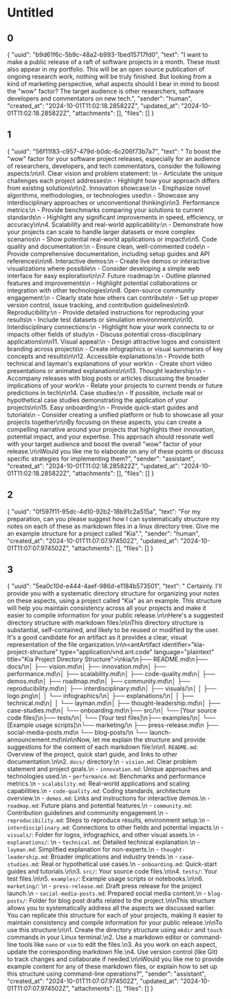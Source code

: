# Untitled

## 0

{
  "uuid": "b9d61f6c-5b9c-48a2-b993-1bed15717fd0",
  "text": "I want to make a public release of a raft of software projects in a month. These must also appear in my portfolio. This will be an open source publication of ongoing research  work, nothing will be truly finished. But looking from a kind of marketing perspective, what aspects should I bear in mind to boost the \"wow\" factor? The target audience is other researchers, software developers and commentators on new tech.",
  "sender": "human",
  "created_at": "2024-10-01T11:02:18.285822Z",
  "updated_at": "2024-10-01T11:02:18.285822Z",
  "attachments": [],
  "files": []
}

## 1

{
  "uuid": "56f11f83-c957-479d-b0dc-6c206f73b7a7",
  "text": " To boost the \"wow\" factor for your software project releases, especially for an audience of researchers, developers, and tech commentators, consider the following aspects:\n\n1. Clear vision and problem statement: \n   - Articulate the unique challenges each project addresses\n   - Highlight how your approach differs from existing solutions\n\n2. Innovation showcase:\n   - Emphasize novel algorithms, methodologies, or technologies used\n   - Showcase any interdisciplinary approaches or unconventional thinking\n\n3. Performance metrics:\n   - Provide benchmarks comparing your solutions to current standards\n   - Highlight any significant improvements in speed, efficiency, or accuracy\n\n4. Scalability and real-world applicability:\n   - Demonstrate how your projects can scale to handle larger datasets or more complex scenarios\n   - Show potential real-world applications or impact\n\n5. Code quality and documentation:\n   - Ensure clean, well-commented code\n   - Provide comprehensive documentation, including setup guides and API references\n\n6. Interactive demos:\n   - Create live demos or interactive visualizations where possible\n   - Consider developing a simple web interface for easy exploration\n\n7. Future roadmap:\n   - Outline planned features and improvements\n   - Highlight potential collaborations or integration with other technologies\n\n8. Open-source community engagement:\n   - Clearly state how others can contribute\n   - Set up proper version control, issue tracking, and contribution guidelines\n\n9. Reproducibility:\n   - Provide detailed instructions for reproducing your results\n   - Include test datasets or simulation environments\n\n10. Interdisciplinary connections:\n    - Highlight how your work connects to or impacts other fields of study\n    - Discuss potential cross-disciplinary applications\n\n11. Visual appeal:\n    - Design attractive logos and consistent branding across projects\n    - Create infographics or visual summaries of key concepts and results\n\n12. Accessible explanations:\n    - Provide both technical and layman's explanations of your work\n    - Create short video presentations or animated explanations\n\n13. Thought leadership:\n    - Accompany releases with blog posts or articles discussing the broader implications of your work\n    - Relate your projects to current trends or future predictions in tech\n\n14. Case studies:\n    - If possible, include real or hypothetical case studies demonstrating the application of your projects\n\n15. Easy onboarding:\n    - Provide quick-start guides and tutorials\n    - Consider creating a unified platform or hub to showcase all your projects together\n\nBy focusing on these aspects, you can create a compelling narrative around your projects that highlights their innovation, potential impact, and your expertise. This approach should resonate well with your target audience and boost the overall \"wow\" factor of your release.\n\nWould you like me to elaborate on any of these points or discuss specific strategies for implementing them?",
  "sender": "assistant",
  "created_at": "2024-10-01T11:02:18.285822Z",
  "updated_at": "2024-10-01T11:02:18.285822Z",
  "attachments": [],
  "files": []
}

## 2

{
  "uuid": "0f597f11-95dc-4d10-92b2-18b91c2a515a",
  "text": "For my preparation, can you please suggest how I can systematically structure my notes on each of these as markdown files in a linux  directory tree. Give me an example structure for a project called \"Kia\".",
  "sender": "human",
  "created_at": "2024-10-01T11:07:07.974502Z",
  "updated_at": "2024-10-01T11:07:07.974502Z",
  "attachments": [],
  "files": []
}

## 3

{
  "uuid": "5ea0c10d-e444-4aef-986d-e1184b573501",
  "text": " Certainly. I'll provide you with a systematic directory structure for organizing your notes on these aspects, using a project called \"Kia\" as an example. This structure will help you maintain consistency across all your projects and make it easier to compile information for your public release.\n\nHere's a suggested directory structure with markdown files:\n\n<antThinking>This directory structure is substantial, self-contained, and likely to be reused or modified by the user. It's a good candidate for an artifact as it provides a clear, visual representation of the file organization.</antThinking>\n\n<antArtifact identifier=\"kia-project-structure\" type=\"application/vnd.ant.code\" language=\"plaintext\" title=\"Kia Project Directory Structure\">\nkia/\n├── README.md\n├── docs/\n│   ├── vision.md\n│   ├── innovation.md\n│   ├── performance.md\n│   ├── scalability.md\n│   ├── code-quality.md\n│   ├── demos.md\n│   ├── roadmap.md\n│   ├── community.md\n│   ├── reproducibility.md\n│   ├── interdisciplinary.md\n│   ├── visuals/\n│   │   ├── logo.png\n│   │   └── infographics/\n│   ├── explanations/\n│   │   ├── technical.md\n│   │   └── layman.md\n│   ├── thought-leadership.md\n│   ├── case-studies.md\n│   └── onboarding.md\n├── src/\n│   └── [Your source code files]\n├── tests/\n│   └── [Your test files]\n├── examples/\n│   └── [Example usage scripts]\n└── marketing/\n    ├── press-release.md\n    ├── social-media-posts.md\n    └── blog-posts/\n        └── launch-announcement.md\n</antArtifact>\n\nNow, let me explain the structure and provide suggestions for the content of each markdown file:\n\n1. `README.md`: Overview of the project, quick start guide, and links to other documentation.\n\n2. `docs/` directory:\n   - `vision.md`: Clear problem statement and project goals.\n   - `innovation.md`: Unique approaches and technologies used.\n   - `performance.md`: Benchmarks and performance metrics.\n   - `scalability.md`: Real-world applications and scaling capabilities.\n   - `code-quality.md`: Coding standards, architecture overview.\n   - `demos.md`: Links and instructions for interactive demos.\n   - `roadmap.md`: Future plans and potential features.\n   - `community.md`: Contribution guidelines and community engagement.\n   - `reproducibility.md`: Steps to reproduce results, environment setup.\n   - `interdisciplinary.md`: Connections to other fields and potential impacts.\n   - `visuals/`: Folder for logos, infographics, and other visual assets.\n   - `explanations/`: \n     - `technical.md`: Detailed technical explanation.\n     - `layman.md`: Simplified explanation for non-experts.\n   - `thought-leadership.md`: Broader implications and industry trends.\n   - `case-studies.md`: Real or hypothetical use cases.\n   - `onboarding.md`: Quick-start guides and tutorials.\n\n3. `src/`: Your source code files.\n\n4. `tests/`: Your test files.\n\n5. `examples/`: Example usage scripts or notebooks.\n\n6. `marketing/`: \n   - `press-release.md`: Draft press release for the project launch.\n   - `social-media-posts.md`: Prepared social media content.\n   - `blog-posts/`: Folder for blog post drafts related to the project.\n\nThis structure allows you to systematically address all the aspects we discussed earlier. You can replicate this structure for each of your projects, making it easier to maintain consistency and compile information for your public release.\n\nTo use this structure:\n\n1. Create the directory structure using `mkdir` and `touch` commands in your Linux terminal.\n2. Use a markdown editor or command-line tools like `nano` or `vim` to edit the files.\n3. As you work on each aspect, update the corresponding markdown file.\n4. Use version control (like Git) to track changes and collaborate if needed.\n\nWould you like me to provide example content for any of these markdown files, or explain how to set up this structure using command-line operations?",
  "sender": "assistant",
  "created_at": "2024-10-01T11:07:07.974502Z",
  "updated_at": "2024-10-01T11:07:07.974502Z",
  "attachments": [],
  "files": []
}
